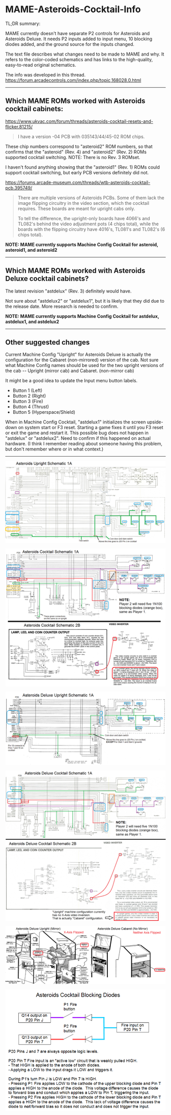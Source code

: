 # MAME-Asteroids-Cocktail-Info
TL;DR summary:

MAME currently doesn't have separate P2 controls for Asteroids and Asteroids Deluxe.  It needs P2 inputs added to input menu, 10 blocking diodes added, and the ground source for the inputs changed.

The text file describes what changes need to be made to MAME and why.  It refers to the color-coded schematics and has links to the high-quality, easy-to-read original schematics.

The info was developed in this thread.  https://forum.arcadecontrols.com/index.php/topic,168028.0.html

------------------------------------------

Which MAME ROMs worked with Asteroids cocktail cabinets:
--------------------------------------------------------

https://www.ukvac.com/forum/threads/asteroids-cocktail-resets-and-flicker.81215/

<blockquote>
I have a version -04 PCB with 035143/44/45-02 ROM chips.
</blockquote>

These chip numbers correspond to "asteroid2" ROM numbers, so that confirms that the "asteroid" (Rev. 4) and "asteroid2" (Rev. 2) ROMs supported cocktail switching. NOTE: There is no Rev. 3 ROMset.

I haven't found anything showing that the "asteroid1" (Rev. 1) ROMs could support cocktail switching, but early PCB versions definitely did not.

https://forums.arcade-museum.com/threads/wtb-asteroids-cocktail-pcb.395749/

<blockquote>
There are multiple versions of Asteroids PCBs. Some of them lack the image flipping circuitry in the video section, which the cocktail requires. These boards are meant for upright cabs only.

To tell the difference, the upright-only boards have 4066's and TL082's behind the video adjustment pots (4 chips total), while the boards with the flipping circuitry have 4016's, TL081's and TL082's (6 chips total).
</blockquote>

**NOTE: MAME currently supports Machine Config Cocktail for asteroid, asteroid1, and asteroid2**

---------------------------------------------

Which MAME ROMs worked with Asteroids Deluxe cocktail cabinets?
---------------------------------------------------------------

The latest revision "astdelux" (Rev. 3) definitely would have.

Not sure about "astdelux2" or "astdelux1", but it is likely that they did due to the release date.  More research is needed to confirm.

**NOTE: MAME currently supports Machine Config Cocktail for astdelux, astdelux1, and astdelux2**

----------------------------------------------

Other suggested changes
-----------------------

Current Machine Config "Upright" for Asteroids Deluxe is actually the configuration for the Cabaret (non-mirrored) version of the cab.  Not sure what Machine Config names should be used for the two upright versions of the cab -- Upright (mirror cab) and Cabaret. (non-mirror cab)

It might be a good idea to update the Input menu button labels.
- Button 1 (Left)
- Button 2 (Right)
- Button 3 (Fire)
- Button 4 (Thrust)
- Button 5 (Hyperspace/Shield)

When in Machine Config Cocktail, "astdelux1" initializes the screen upside-down on system start or F3 reset.  Starting a game fixes it until you F3 reset or exit the game and restart it.  This possible bug does not happen in "astdelux" or "astdelux2".  Need to confirm if this happened on actual hardware. (I think I remember reading about someone having this problem, but don't remember where or in what context.)

-----------------------------------------------

![Asteroids Upright Schematic](1-Asteroids-Upright-Schematic.png)

![Asteroids Cocktail Schematic](2-Asteroids-Cocktail-Schematic.png)

![Asteroids Deluxe Upright Schematic](3-Asteroids-Deluxe-Upright-Schematic.png)

![Asteroids Deluxe Cocktail Schematic](4-Asteroids-Deluxe-Cocktail-Schematic.png)

![Asteroids Deluxe Cabinets](5-Asteroids-Deluxe-Upright-(Mirror)-and-Cabaret-(No-Mirror).png)

![Blocking Diodes](Blocking-Diodes.png)
